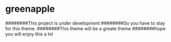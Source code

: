 # greenapple
########This project is under development
########So you have to stay for this theme.
########This theme will be a greate theme
########hope you will enjoy this a lot
